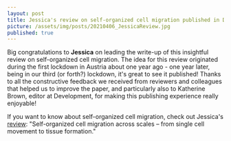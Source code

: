 ```yaml
---
layout: post
title: Jessica's review on self-organized cell migration published in Development
picture: /assets/img/posts/20210406_JessicaReview.jpg
published: true
---
```

Big congratulations to **Jessica** on leading the write-up of this insightful review on self-organized cell migration. The idea for this review originated during the first lockdown in Austria about one year ago - one year later, being in our third (or forth?) lockdown, it's great to see it published!
Thanks to all the constructive feedback we received from reviewers and colleagues that helped us to improve the paper, and particularly also to Katherine Brown, editor at Development, for making this publishing experience really enjoyable!

If you want to know about self-organized cell migration, check out Jessica's [review](https://dev.biologists.org/content/148/7/dev191767): "Self-organized cell migration across scales – from single cell movement to tissue formation."
